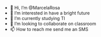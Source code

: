 - 👋 Hi, I’m @MarcelaRosa
- 👀 I’m interested in  have a bright future 
- 🌱 I’m currently  studying TI
- 💞️ I’m looking to collaborate on classroom
- 📫 How to reach me send me an SMS

<!---
MarcelaRosa/MarcelaRosa is a ✨ special ✨ repository because its `README.md` (this file) appears on your GitHub profile.
You can click the Preview link to take a look at your changes.
--->
